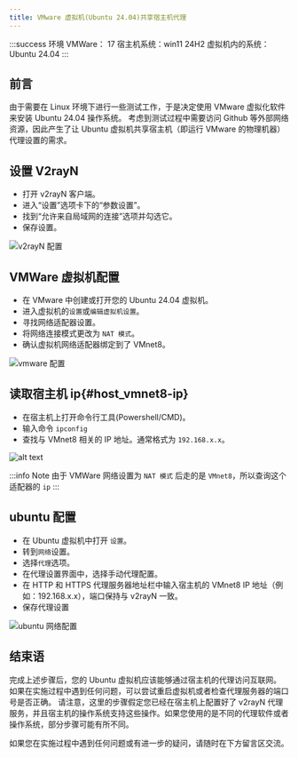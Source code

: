```yaml
---
title: VMware 虚拟机(Ubuntu 24.04)共享宿主机代理
---
```


:::success 环境
VMWare： 17
宿主机系统：win11 24H2
虚拟机内的系统：Ubuntu 24.04
:::

## 前言

由于需要在 Linux 环境下进行一些测试工作，于是决定使用 VMware 虚拟化软件来安装 Ubuntu 24.04 操作系统。
考虑到测试过程中需要访问 Github 等外部网络资源，因此产生了让 Ubuntu 虚拟机共享宿主机（即运行 VMware 的物理机器）代理设置的需求。

## 设置 V2rayN

-   打开 v2rayN 客户端。
-   进入“设置”选项卡下的“参数设置”。
-   找到“允许来自局域网的连接”选项并勾选它。
-   保存设置。

![v2rayN 配置](/images/other/share-host-proxy/1.png)

## VMWare 虚拟机配置

-   在 VMware 中创建或打开您的 Ubuntu 24.04 虚拟机。
-   进入虚拟机的`设置`或`编辑虚拟机设置`。
-   寻找网络适配器设置。
-   将网络连接模式更改为 `NAT 模式`。
-   确认虚拟机网络适配器绑定到了 VMnet8。

![vmware 配置](/images/other/share-host-proxy/2.png)

## 读取宿主机 ip{#host_vmnet8-ip}

-   在宿主机上打开命令行工具(Powershell/CMD)。
-   输入命令 `ipconfig`
-   查找与 VMnet8 相关的 IP 地址。通常格式为 `192.168.x.x`。

![alt text](/images/other/share-host-proxy/4.png)

:::info Note
由于 VMWare 网络设置为 `NAT 模式` 后走的是 `VMnet8`，所以查询这个适配器的 `ip`
:::

## ubuntu 配置

-   在 Ubuntu 虚拟机中打开 `设置`。
-   转到`网络`设置。
-   选择`代理`选项。
-   在代理设置界面中，选择手动代理配置。
-   在 HTTP 和 HTTPS 代理服务器地址栏中输入宿主机的 VMnet8 IP 地址（例如：192.168.x.x），端口保持与 v2rayN 一致。
-   保存代理设置

![ubuntu 网络配置](/images/other/share-host-proxy/3.png)

## 结束语

完成上述步骤后，您的 Ubuntu 虚拟机应该能够通过宿主机的代理访问互联网。如果在实施过程中遇到任何问题，可以尝试重启虚拟机或者检查代理服务器的端口号是否正确。
请注意，这里的步骤假定您已经在宿主机上配置好了 v2rayN 代理服务，并且宿主机的操作系统支持这些操作。如果您使用的是不同的代理软件或者操作系统，部分步骤可能有所不同。

如果您在实施过程中遇到任何问题或有进一步的疑问，请随时在下方留言区交流。
